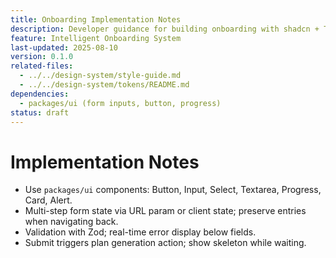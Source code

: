 ```yaml
---
title: Onboarding Implementation Notes
description: Developer guidance for building onboarding with shadcn + Tailwind.
feature: Intelligent Onboarding System
last-updated: 2025-08-10
version: 0.1.0
related-files:
  - ../../design-system/style-guide.md
  - ../../design-system/tokens/README.md
dependencies:
  - packages/ui (form inputs, button, progress)
status: draft
---
```


# Implementation Notes

- Use `packages/ui` components: Button, Input, Select, Textarea, Progress, Card, Alert.
- Multi-step form state via URL param or client state; preserve entries when navigating back.
- Validation with Zod; real-time error display below fields.
- Submit triggers plan generation action; show skeleton while waiting.
